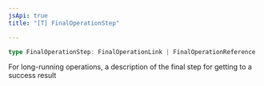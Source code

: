 ```yaml
---
jsApi: true
title: "[T] FinalOperationStep"

---
```

```ts
type FinalOperationStep: FinalOperationLink | FinalOperationReference | PollingSuccessProperty | NoPollingSuccessProperty;
```

For long-running operations, a description of the final step for
getting to a success result
